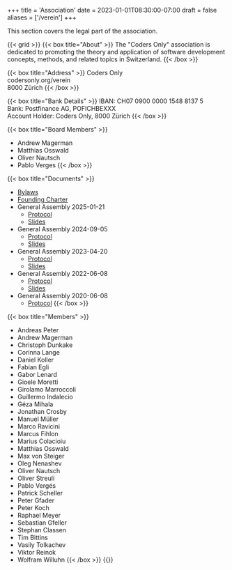 +++
title = 'Association'
date = 2023-01-01T08:30:00-07:00
draft = false
aliases = ['/verein']
+++

This section covers the legal part of the association.

{{< grid >}}
{{< box title="About" >}}
The "Coders Only" association is dedicated to promoting the theory and application of software development concepts, methods, and related topics in Switzerland.
{{< /box >}}

{{< box title="Address" >}}
Coders Only  
codersonly.org/verein  
8000 Zürich
{{< /box >}}

{{< box title="Bank Details" >}}
IBAN: CH07 0900 0000 1548 8137 5  
Bank: Postfinance AG, POFICHBEXXX  
Account Holder: Coders Only, 8000 Zürich
{{< /box >}}

{{< box title="Board Members" >}}
- Andrew Magerman
- Matthias Osswald
- Oliver Nautsch
- Pablo Verges
{{< /box >}}

{{< box title="Documents" >}}
- [Bylaws](documents/bylaws.pdf)
- [Founding Charter](documents/founding-charter.pdf)
- General Assembly 2025-01-21
    * [Protocol](documents/ga/2025-01-21/protocol.pdf)
    * [Slides](documents/ga/2025-01-21/slides.pdf)
- General Assembly 2024-09-05
    * [Protocol](documents/ga/2024-09-05/protocol.pdf)
    * [Slides](documents/ga/2024-09-05/slides.pdf)
- General Assembly 2023-04-20
    * [Protocol](documents/ga/2023-04-20/protocol.pdf)
    * [Slides](documents/ga/2023-04-20/slides.pdf)
- General Assembly 2022-06-08
    * [Protocol](documents/ga/2022-06-08/protocol.pdf)
    * [Slides](documents/ga/2022-06-08/slides.pdf)
- General Assembly 2020-06-08
    * [Protocol](documents/ga/2020-06-08/protocol.pdf)
{{< /box >}}

{{< box title="Members" >}}
- Andreas Peter
- Andrew Magerman
- Christoph Dunkake
- Corinna Lange
- Daniel Koller
- Fabian Egli
- Gabor Lenard
- Gioele Moretti
- Girolamo Marroccoli
- Guillermo Indalecio
- Géza Mihala
- Jonathan Crosby
- Manuel Müller
- Marco Ravicini
- Marcus Fihlon
- Marius Colacioiu
- Matthias Osswald
- Max von Steiger
- Oleg Nenashev
- Oliver Nautsch
- Oliver Streuli
- Pablo Vergés
- Patrick Scheller
- Peter Gfader
- Peter Koch
- Raphael Meyer
- Sebastian Gfeller
- Stephan Classen
- Tim Bittins
- Vasily Tolkachev
- Viktor Reinok
- Wolfram Willuhn
{{< /box >}}
{{</grid>}}
